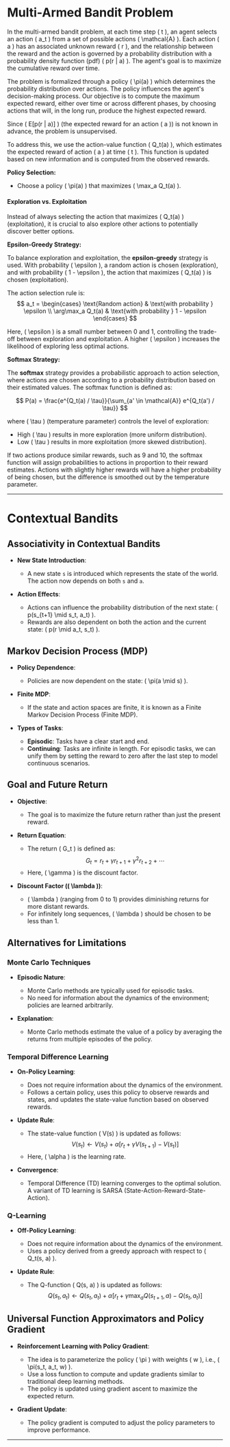 


# Multi-Armed Bandit Problem

In the multi-armed bandit problem, at each time step \( t \), an agent selects an action \( a_t \) from a set of possible actions \( \mathcal{A} \). Each action \( a \) has an associated unknown reward \( r \), and the relationship between the reward and the action is governed by a probability distribution with a probability density function (pdf) \( p(r | a) \). The agent's goal is to maximize the cumulative reward over time.

The problem is formalized through a policy \( \pi(a) \) which determines the probability distribution over actions. The policy influences the agent's decision-making process. Our objective is to compute the maximum expected reward, either over time or across different phases, by choosing actions that will, in the long run, produce the highest expected reward.

Since \( E[p(r | a)] \) (the expected reward for an action \( a \)) is not known in advance, the problem is unsupervised. 

To address this, we use the action-value function \( Q_t(a) \), which estimates the expected reward of action \( a \) at time \( t \). This function is updated based on new information and is computed from the observed rewards.

**Policy Selection:**
- Choose a policy \( \pi(a) \) that maximizes \( \max_a Q_t(a) \).

#### Exploration vs. Exploitation

Instead of always selecting the action that maximizes \( Q_t(a) \) (exploitation), it is crucial to also explore other actions to potentially discover better options. 

**Epsilon-Greedy Strategy:**

To balance exploration and exploitation, the **epsilon-greedy** strategy is used. With probability \( \epsilon \), a random action is chosen (exploration), and with probability \( 1 - \epsilon \), the action that maximizes \( Q_t(a) \) is chosen (exploitation).

The action selection rule is:
$$
 a_t = \begin{cases} 
\text{Random action} & \text{with probability } \epsilon \\
\arg\max_a Q_t(a) & \text{with probability } 1 - \epsilon
\end{cases} 
$$

Here, \( \epsilon \) is a small number between 0 and 1, controlling the trade-off between exploration and exploitation. A higher \( \epsilon \) increases the likelihood of exploring less optimal actions.

**Softmax Strategy:**

The **softmax** strategy provides a probabilistic approach to action selection, where actions are chosen according to a probability distribution based on their estimated values. The softmax function is defined as:

$$
 P(a) = \frac{e^{Q_t(a) / \tau}}{\sum_{a' \in \mathcal{A}} e^{Q_t(a') / \tau}} 
$$

where \( \tau \) (temperature parameter) controls the level of exploration:
- High \( \tau \) results in more exploration (more uniform distribution).
- Low \( \tau \) results in more exploitation (more skewed distribution).

If two actions produce similar rewards, such as 9 and 10, the softmax function will assign probabilities to actions in proportion to their reward estimates. Actions with slightly higher rewards will have a higher probability of being chosen, but the difference is smoothed out by the temperature parameter.



---


# Contextual Bandits

## Associativity in Contextual Bandits

- **New State Introduction**: 
  - A new state `s` is introduced which represents the state of the world. The action now depends on both `s` and `a`.

- **Action Effects**: 
  - Actions can influence the probability distribution of the next state: \( p(s_{t+1} \mid s_t, a_t) \).
  - Rewards are also dependent on both the action and the current state: \( p(r \mid a_t, s_t) \).

## Markov Decision Process (MDP)

- **Policy Dependence**:
  - Policies are now dependent on the state: \( \pi(a \mid s) \).

- **Finite MDP**:
  - If the state and action spaces are finite, it is known as a Finite Markov Decision Process (Finite MDP).

- **Types of Tasks**:
  - **Episodic**: Tasks have a clear start and end.
  - **Continuing**: Tasks are infinite in length. For episodic tasks, we can unify them by setting the reward to zero after the last step to model continuous scenarios.

## Goal and Future Return

- **Objective**:
  - The goal is to maximize the future return rather than just the present reward.

- **Return Equation**:
  - The return \( G_t \) is defined as:
    $$
    G_t = r_t + \gamma r_{t+1} + \gamma^2 r_{t+2} + \cdots
    $$
  - Here, \( \gamma \) is the discount factor.

- **Discount Factor (\( \lambda \))**:
  - \( \lambda \) (ranging from 0 to 1) provides diminishing returns for more distant rewards.
  - For infinitely long sequences, \( \lambda \) should be chosen to be less than 1.

## Alternatives for Limitations

### Monte Carlo Techniques

- **Episodic Nature**:
  - Monte Carlo methods are typically used for episodic tasks.
  - No need for information about the dynamics of the environment; policies are learned arbitrarily.

- **Explanation**:
  - Monte Carlo methods estimate the value of a policy by averaging the returns from multiple episodes of the policy.

### Temporal Difference Learning

- **On-Policy Learning**:
  - Does not require information about the dynamics of the environment.
  - Follows a certain policy, uses this policy to observe rewards and states, and updates the state-value function based on observed rewards.

- **Update Rule**:
  - The state-value function \( V(s) \) is updated as follows:
    $$
    V(s_t) \leftarrow V(s_t) + \alpha \left[ r_t + \gamma V(s_{t+1}) - V(s_t) \right]
    $$
  - Here, \( \alpha \) is the learning rate.

- **Convergence**:
  - Temporal Difference (TD) learning converges to the optimal solution. A variant of TD learning is SARSA (State-Action-Reward-State-Action).

### Q-Learning

- **Off-Policy Learning**:
  - Does not require information about the dynamics of the environment.
  - Uses a policy derived from a greedy approach with respect to \( Q_t(s, a) \).

- **Update Rule**:
  - The Q-function \( Q(s, a) \) is updated as follows:
    $$
    Q(s_t, a_t) \leftarrow Q(s_t, a_t) + \alpha \left[ r_t + \gamma \max_{a} Q(s_{t+1}, a) - Q(s_t, a_t) \right]
    $$

## Universal Function Approximators and Policy Gradient

- **Reinforcement Learning with Policy Gradient**:
  - The idea is to parameterize the policy \( \pi \) with weights \( w \), i.e., \( \pi(s_t, a_t, w) \).
  - Use a loss function to compute and update gradients similar to traditional deep learning methods.
  - The policy is updated using gradient ascent to maximize the expected return.

- **Gradient Update**:
  - The policy gradient is computed to adjust the policy parameters to improve performance.

---

